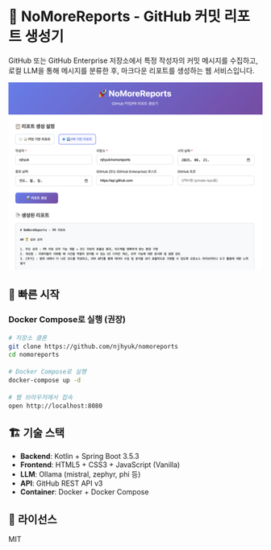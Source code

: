 # 🚀 NoMoreReports - GitHub 커밋 리포트 생성기

GitHub 또는 GitHub Enterprise 저장소에서 특정 작성자의 커밋 메시지를 수집하고, 로컬 LLM을 통해 메시지를 분류한 후, 마크다운 리포트를 생성하는 웹 서비스입니다.

![img.png](demo.png)

## 🚀 빠른 시작

### Docker Compose로 실행 (권장)

```bash
# 저장소 클론
git clone https://github.com/njhyuk/nomoreports
cd nomoreports

# Docker Compose로 실행
docker-compose up -d

# 웹 브라우저에서 접속
open http://localhost:8080
```

## 🏗️ 기술 스택

- **Backend**: Kotlin + Spring Boot 3.5.3
- **Frontend**: HTML5 + CSS3 + JavaScript (Vanilla)
- **LLM**: Ollama (mistral, zephyr, phi 등)
- **API**: GitHub REST API v3
- **Container**: Docker + Docker Compose

## 📄 라이선스

MIT